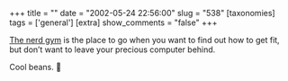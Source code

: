 +++
title = ""
date = "2002-05-24 22:56:00"
slug = "538"
[taxonomies]
tags = ['general']
[extra]
show_comments = "false"
+++

[The nerd gym](http://www.meatjam.co.uk/gym/nerdgym.html) is the place to go when you want to find out how to get fit, but don’t want to leave your precious computer behind.

Cool beans. 🙂
